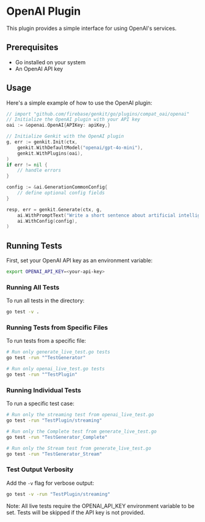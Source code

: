 # OpenAI Plugin

This plugin provides a simple interface for using OpenAI's services.

## Prerequisites

- Go installed on your system
- An OpenAI API key

## Usage

Here's a simple example of how to use the OpenAI plugin:

```go
// import "github.com/firebase/genkit/go/plugins/compat_oai/openai"
// Initialize the OpenAI plugin with your API key
oai := &openai.OpenAI{APIKey: apiKey,}

// Initialize Genkit with the OpenAI plugin
g, err := genkit.Init(ctx,
    genkit.WithDefaultModel("openai/gpt-4o-mini"),
    genkit.WithPlugins(oai),
)
if err != nil {
    // handle errors
}

config := &ai.GenerationCommonConfig{
    // define optional config fields
}

resp, err = genkit.Generate(ctx, g,
    ai.WithPromptText("Write a short sentence about artificial intelligence."),
    ai.WithConfig(config),
)
```

## Running Tests

First, set your OpenAI API key as an environment variable:

```bash
export OPENAI_API_KEY=<your-api-key>
```

### Running All Tests
To run all tests in the directory:
```bash
go test -v .
```

### Running Tests from Specific Files
To run tests from a specific file:
```bash
# Run only generate_live_test.go tests
go test -run "^TestGenerator"

# Run only openai_live_test.go tests
go test -run "^TestPlugin"
```

### Running Individual Tests
To run a specific test case:
```bash
# Run only the streaming test from openai_live_test.go
go test -run "TestPlugin/streaming"

# Run only the Complete test from generate_live_test.go
go test -run "TestGenerator_Complete"

# Run only the Stream test from generate_live_test.go
go test -run "TestGenerator_Stream"
```

### Test Output Verbosity
Add the `-v` flag for verbose output:
```bash
go test -v -run "TestPlugin/streaming"
```

Note: All live tests require the OPENAI_API_KEY environment variable to be set. Tests will be skipped if the API key is not provided.
